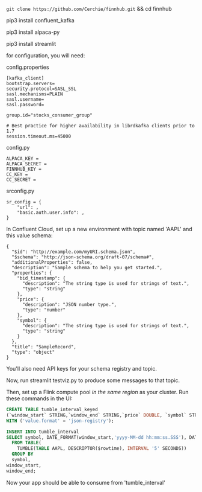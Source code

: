 `git clone https://github.com/Cerchie/finnhub.git` && cd finnhub

pip3 install confluent_kafka

pip3 install alpaca-py

pip3 install streamlit


for configuration, you will need:

config.properties

```
[kafka_client]
bootstrap.servers=
security.protocol=SASL_SSL
sasl.mechanisms=PLAIN
sasl.username=
sasl.password=

group.id="stocks_consumer_group"

# Best practice for higher availability in librdkafka clients prior to 1.7
session.timeout.ms=45000
```
config.py
```
ALPACA_KEY = 
ALPACA_SECRET = 
FINNHUB_KEY =
CC_KEY =
CC_SECRET = 
```

srconfig.py
```
sr_config = {
    "url": ,
    "basic.auth.user.info": ,
}

```

In Confluent Cloud, set up a new environment with topic named 'AAPL' and this value schema:

```
{
  "$id": "http://example.com/myURI.schema.json",
  "$schema": "http://json-schema.org/draft-07/schema#",
  "additionalProperties": false,
  "description": "Sample schema to help you get started.",
  "properties": {
    "bid_timestamp": {
      "description": "The string type is used for strings of text.",
      "type": "string"
    },
    "price": {
      "description": "JSON number type.",
      "type": "number"
    },
    "symbol": {
      "description": "The string type is used for strings of text.",
      "type": "string"
    }
  },
  "title": "SampleRecord",
  "type": "object"
}
```

You'll also need API keys for your schema registry and topic.

Now, run streamlit testviz.py to produce some messages to that topic. 


Then, set up a Flink compute pool _in the same region_ as your cluster. Run these commands in the UI:

```sql
CREATE TABLE tumble_interval_keyed
(`window_start` STRING,`window_end` STRING,`price` DOUBLE, `symbol` STRING, PRIMARY KEY `symbol`) 
WITH ('value.format' = 'json-registry');
```

```sql
INSERT INTO tumble_interval
SELECT symbol, DATE_FORMAT(window_start,'yyyy-MM-dd hh:mm:ss.SSS'), DATE_FORMAT(window_end,'yyyy-MM-dd hh:mm:ss.SSS'), AVG(price)
  FROM TABLE(
    TUMBLE(TABLE AAPL, DESCRIPTOR($rowtime), INTERVAL '5' SECONDS))
  GROUP BY
  symbol,
window_start, 
window_end;

```

Now your app should be able to consume from 'tumble_interval' 
